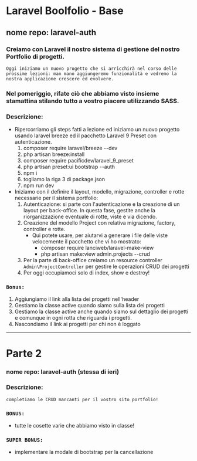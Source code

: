 # Laravel Boolfolio - Base
## nome repo: laravel-auth
### Creiamo con Laravel il nostro sistema di gestione del nostro Portfolio di progetti.
    Oggi iniziamo un nuovo progetto che si arricchirà nel corso delle prossime lezioni: man mano aggiungeremo funzionalità e vedremo la nostra applicazione crescere ed evolvere.
### Nel pomeriggio, rifate ciò che abbiamo visto insieme stamattina stilando tutto a vostro piacere utilizzando SASS.
### Descrizione:
- Ripercorriamo gli steps fatti a lezione ed iniziamo un nuovo progetto usando laravel breeze ed il pacchetto Laravel 9 Preset con autenticazione.
    1. composer require laravel/breeze --dev
    2. php artisan breeze:install
    3. composer require pacificdev/laravel_9_preset
    4. php artisan preset:ui bootstrap --auth
    5. npm i
    6. togliamo la riga 3 di package.json
    7. npm run dev
- Iniziamo con il definire il layout, modello, migrazione, controller e rotte necessarie per il sistema portfolio:
    1. Autenticazione: si parte con l'autenticazione e la creazione di un layout per back-office. In questa fase, gestite anche la riorganizzazione eventuale di rotte, viste e via dicendo.
    2. Creazione del modello Project con relativa migrazione, factory, controller e rotte.
        - Qui potete usare, per aiutarvi a generare i file delle viste velocemente il pacchetto che vi ho mostrato:
            - composer require lanciweb/laravel-make-view
            - php artisan make:view admin.projects --crud
    3. Per la parte di back-office creiamo un resource controller `Admin\ProjectController` per gestire le operazioni CRUD dei progetti
    4. Per oggi occupiamoci  solo di index,  show e destroy!
### `Bonus:`
1. Aggiungiamo il link alla lista dei progetti nell'header
2. Gestiamo la classe active quando siamo sulla lista dei progetti
3. Gestiamo la classe active anche quando siamo sul dettaglio dei progetti e comunque in ogni rotta che riguarda i progetti.
4. Nascondiamo il link ai progetti per chi non è loggato

--- 

# Parte 2

### nome repo: laravel-auth  (stessa di ieri)
### Descrizione:
    completiamo le CRUD mancanti per il vostro sito portfolio!
### `BONUS:`
- tutte le cosette varie che abbiamo visto in classe!
### `SUPER BONUS:`
- implementare la modale di bootstrap per la cancellazione

